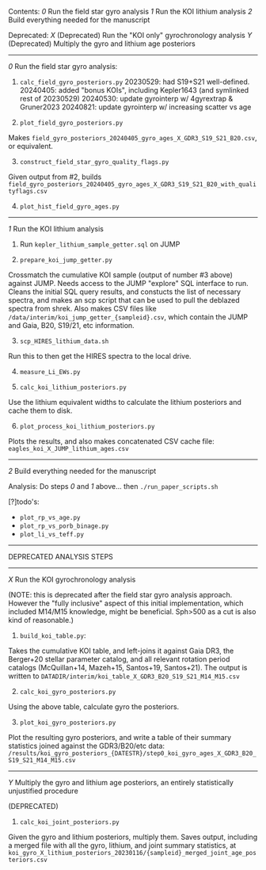 Contents:
_0_ Run the field star gyro analysis
_1_ Run the KOI lithium analysis
_2_ Build everything needed for the manuscript

Deprecated:
_X_ (Deprecated) Run the "KOI only" gyrochronology analysis
_Y_ (Deprecated) Multiply the gyro and lithium age posteriors

--------------------
_0_ Run the field star gyro analysis:

1. `calc_field_gyro_posteriors.py`
  20230529: had S19+S21 well-defined.
  20240405: added "bonus KOIs", including Kepler1643 (and symlinked rest of 20230529)
  20240530: update gyrointerp w/ 4gyrextrap & Gruner2023
  20240821: update gyrointerp w/ increasing scatter vs age

2. `plot_field_gyro_posteriors.py`

  Makes `field_gyro_posteriors_20240405_gyro_ages_X_GDR3_S19_S21_B20.csv`, or equivalent.

3. `construct_field_star_gyro_quality_flags.py`

  Given output from #2, builds
  `field_gyro_posteriors_20240405_gyro_ages_X_GDR3_S19_S21_B20_with_qualityflags.csv`

4. `plot_hist_field_gyro_ages.py`

--------------------
_1_ Run the KOI lithium analysis

1. Run `kepler_lithium_sample_getter.sql` on JUMP

2. `prepare_koi_jump_getter.py`

  Crossmatch the cumulative KOI sample (output of number #3 above)
  against JUMP.  Needs access to the JUMP "explore" SQL interface to
  run.  Cleans the initial SQL query results, and constucts the list of
  necessary spectra, and makes an scp script that can be used to pull
  the deblazed spectra from shrek.  Also makes CSV files like
  `/data/interim/koi_jump_getter_{sampleid}.csv`, which contain the JUMP
  and Gaia, B20, S19/21, etc information.

3. `scp_HIRES_lithium_data.sh`

  Run this to then get the HIRES spectra to the local drive.

4. `measure_Li_EWs.py`

5. `calc_koi_lithium_posteriors.py`

  Use the lithium equivalent widths to calculate the lithium posteriors and cache
  them to disk.

6. `plot_process_koi_lithium_posteriors.py`

  Plots the results, and also makes concatenated CSV cache file:
  `eagles_koi_X_JUMP_lithium_ages.csv`

--------------------
_2_ Build everything needed for the manuscript

Analysis:
  Do steps _0_ and _1_ above... then `./run_paper_scripts.sh`

[?]todo's:
* `plot_rp_vs_age.py`
* `plot_rp_vs_porb_binage.py`
* `plot_li_vs_teff.py`


------------------------------------------
DEPRECATED ANALYSIS STEPS

--------------------
_X_ Run the KOI gyrochronology analysis

  (NOTE: this is deprecated after the field star gyro analysis approach.
  However the "fully inclusive" aspect of this initial implementation, which
  included M14/M15 knowledge, might be beneficial.  Sph>500 as a cut is also kind
  of reasonable.)

  1. `build_koi_table.py`:

  Takes the cumulative KOI table, and left-joins it against Gaia DR3, the
  Berger+20 stellar parameter catalog, and all relevant rotation period catalogs
  (McQuillan+14, Mazeh+15, Santos+19, Santos+21).  The output is written to
  `DATADIR/interim/koi_table_X_GDR3_B20_S19_S21_M14_M15.csv`

  2. `calc_koi_gyro_posteriors.py`

  Using the above table, calculate gyro the posteriors.

  3. `plot_koi_gyro_posteriors.py`

  Plot the resulting gyro posteriors, and write a table of their summary
  statistics joined against the GDR3/B20/etc data:
  `/results/koi_gyro_posteriors_{DATESTR}/step0_koi_gyro_ages_X_GDR3_B20_S19_S21_M14_M15.csv`

--------------------
_Y_ Multiply the gyro and lithium age posteriors, an entirely statistically unjustified procedure

(DEPRECATED)

  1. `calc_koi_joint_posteriors.py`

  Given the gyro and lithium posteriors, multiply them.  Saves output, including
  a merged file with all the gyro, lithium, and joint summary statistics, at 
  `koi_gyro_X_lithium_posteriors_20230116/{sampleid}_merged_joint_age_posteriors.csv`


